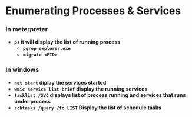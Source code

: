 # Enumerating Processes & Services


### In meterpreter 
  - __`ps` it will display the list of running process__
    - __`pgrep explorer.exe`__
    - __`migrate <PID>`__


### In windows
  - __`net start` diplay the services started__
  - __`wmic service list brief` display the running services__ 
  - __`tasklist /SVC` displays list of process running and services that runs under process__
  - __`schtasks /query /fo LIST` Display the list of schedule tasks__
    
